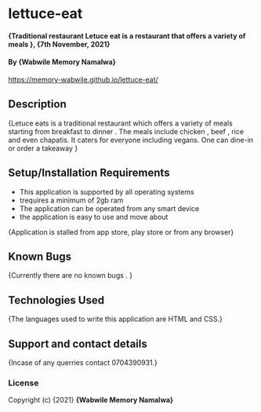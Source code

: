 # lettuce-eat
#### {Traditional restaurant Letuce eat is a restaurant that offers a variety of meals }, {7th November, 2021}
#### By **{Wabwile Memory Namalwa}**
https://memory-wabwile.github.io/lettuce-eat/
## Description
{Letuce eats is a traditional restaurant which offers a variety of meals starting from breakfast to dinner . The meals include chicken , beef , rice  and even chapatis. It caters for everyone including vegans. One can dine-in or order a  takeaway }
## Setup/Installation Requirements
* This application is supported by all operating systems
* trequires a minimum of 2gb ram
* The application can be operated from any smart device
* the application is easy to use and move about

{Application is stalled from app store, play store or from any browser}
## Known Bugs
{Currently there are no known bugs . }
## Technologies Used
{The languages used to write this application are HTML and CSS.}
## Support and contact details
{Incase of any querries contact 0704390931.}
### License
Copyright (c) {2021} **{Wabwile Memory Namalwa}**
